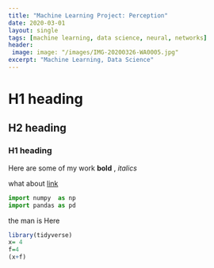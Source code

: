 ```yaml
---
title: "Machine Learning Project: Perception"
date: 2020-03-01
layout: single
tags: [machine learning, data science, neural, networks]
header:
 image: image: "/images/IMG-20200326-WA0005.jpg"
excerpt: "Machine Learning, Data Science"
---
```

# H1 heading

## H2 heading

###  H1 heading
Here are some of my work **bold** , *italics*

what about [link](https://www.linkedin.com/in/richkaitoo/)

```python
import numpy  as np
import pandas as pd
```

the man is Here


```r
library(tidyverse)
x= 4
f=4
(x+f)
```
